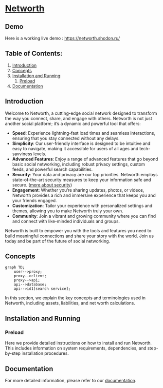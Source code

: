 # [Networth](https://networth.shodon.ru)

## Demo
Here is a working live demo : https://networth.shodon.ru/

## Table of Contents:

1. [Introduction](#introduction)
2. [Concepts](#concepts)
3. [Installation and Running](#installation-and-running)
   1. [Preload](#preload)
4. [Documentation](#documentation)

## Introduction

Welcome to Networth, a cutting-edge social network designed to transform the way you connect, share, and engage with others. Networth is not just another social platform; it’s a dynamic and powerful tool that offers:

- **Speed**: Experience lightning-fast load times and seamless interactions, ensuring that you stay connected without any delays.
- **Simplicity**: Our user-friendly interface is designed to be intuitive and easy to navigate, making it accessible for users of all ages and tech-savviness levels.
- **Advanced Features**: Enjoy a range of advanced features that go beyond basic social networking, including robust privacy settings, custom feeds, and powerful search capabilities.
- **Security**: Your data and privacy are our top priorities. Networth employs state-of-the-art security measures to keep your information safe and secure. ([more about security](./docs/security.md))
- **Engagement**: Whether you’re sharing updates, photos, or videos, Networth provides a rich and immersive experience that keeps you and your friends engaged.
- **Customization**: Tailor your experience with personalized settings and themes, allowing you to make Networth truly your own.
- **Community**: Join a vibrant and growing community where you can find and connect with like-minded individuals and groups.

Networth is built to empower you with the tools and features you need to build meaningful connections and share your story with the world. Join us today and be part of the future of social networking.

## Concepts

```mermaid
graph TD;
    user-->proxy;
    proxy-->client;
    proxy-->api;
    api-->database;
    api-->id1[search service];
```

In this section, we explain the key concepts and terminologies used in Networth, including assets, liabilities, and net worth calculations.

## Installation and Running

### Preload

Here we provide detailed instructions on how to install and run Networth. This includes information on system requirements, dependencies, and step-by-step installation procedures.

## Documentation

For more detailed information, please refer to our [documentation](https://networth.shodon.com).
